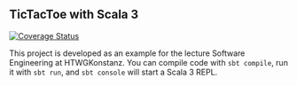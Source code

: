 ## TicTacToe with Scala 3

[![Coverage Status](https://coveralls.io/repos/github/markoboger/tictactoe/badge.svg?branch=main)](https://coveralls.io/github/markoboger/tictactoe?branch=main)

This project is developed as an example for the lecture Software Engineering at HTWGKonstanz. You can compile code with `sbt compile`, run it with `sbt run`, and `sbt console` will start a Scala 3 REPL.



